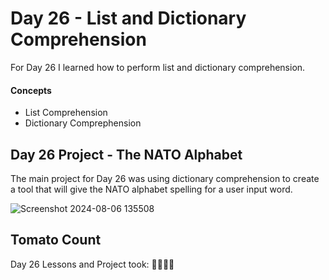 # Day 26 - List and Dictionary Comprehension 

For Day 26 I learned how to perform list and dictionary comprehension. 

#### Concepts
* List Comprehension
* Dictionary Comprephension

## Day 26 Project - The NATO Alphabet

The main project for Day 26 was using dictionary comprehension to create a tool that will give the NATO alphabet spelling for a user input word. 

![Screenshot 2024-08-06 135508](https://github.com/user-attachments/assets/e5492599-9c55-49c3-8f07-232c68f53a72)


## Tomato Count

Day 26 Lessons and Project took: 🍅🍅🍅🍅




















